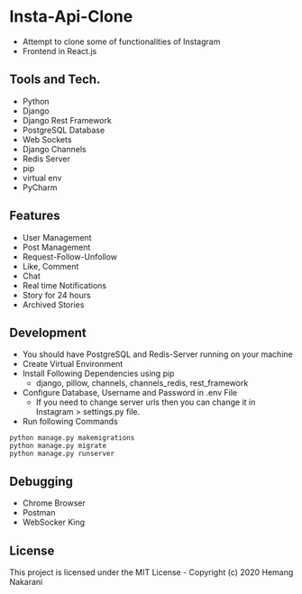 # Insta-Api-Clone
- Attempt to clone some of functionalities of Instagram
- Frontend in React.js

## Tools and Tech.
- Python
- Django
- Django Rest Framework
- PostgreSQL Database
- Web Sockets
- Django Channels
- Redis Server
- pip
- virtual env
- PyCharm

## Features
- User Management
- Post Management
- Request-Follow-Unfollow
- Like, Comment
- Chat
- Real time Notifications
- Story for 24 hours
- Archived Stories

## Development
- You should have PostgreSQL and Redis-Server running on your machine
- Create Virtual Environment
- Install Following Dependencies using pip
  - django, pillow, channels, channels_redis, rest_framework
- Configure Database, Username and Password in .env File
  - If you need to change server urls then you can change it in Instagram > settings.py file.
- Run following Commands
```
python manage.py makemigrations
python manage.py migrate
python manage.py runserver
```
## Debugging
- Chrome Browser
- Postman
- WebSocker King

## License
This project is licensed under the MIT License - Copyright (c) 2020 Hemang Nakarani
